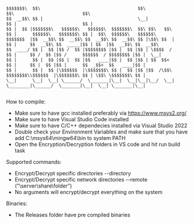 ```
$$$$$$$\  $$\                                     $$\                 $$\                          $$\                           
$$  __$$\ $$ |                                    \__|                $$ |                         $$ |                          
$$ |  $$ |$$$$$$$\   $$$$$$\   $$$$$$\  $$$$$$$\  $$\ $$\   $$\       $$ |      $$$$$$\   $$$$$$$\ $$ |  $$\  $$$$$$\   $$$$$$\  
$$$$$$$  |$$  __$$\ $$  __$$\ $$  __$$\ $$  __$$\ $$ |\$$\ $$  |      $$ |     $$  __$$\ $$  _____|$$ | $$  |$$  __$$\ $$  __$$\ 
$$  ____/ $$ |  $$ |$$ /  $$ |$$$$$$$$ |$$ |  $$ |$$ | \$$$$  /       $$ |     $$ /  $$ |$$ /      $$$$$$  / $$$$$$$$ |$$ |  \__|
$$ |      $$ |  $$ |$$ |  $$ |$$   ____|$$ |  $$ |$$ | $$  $$<        $$ |     $$ |  $$ |$$ |      $$  _$$<  $$   ____|$$ |      
$$ |      $$ |  $$ |\$$$$$$  |\$$$$$$$\ $$ |  $$ |$$ |$$  /\$$\       $$$$$$$$\\$$$$$$  |\$$$$$$$\ $$ | \$$\ \$$$$$$$\ $$ |      
\__|      \__|  \__| \______/  \_______|\__|  \__|\__|\__/  \__|      \________|\______/  \_______|\__|  \__| \_______|\__|      
                                                                                                                                 
```                                                                                                                                 
How to compile:

- Make sure to have gcc installed preferably via https://www.msys2.org/
- Make sure to have Visual Studio Code installed
- Make sure to have C/C++ dependecies installed via Visual Studio 2022
- Double check your Environment Variables and make sure that you have add C:\msys64\mingw64\bin to system PATH
- Open the Encryption/Decryption folders in VS code and hit run build task

Supported commands:

- Encrypt/Decrypt specific directories --directory <PATH>
- Encrypt/Decrypt specific network directories --remote <PATH> ("\\server\share\folder")
- No arguments will encrypt/decrypt everything on the system

Binaries:

- The Releases folder have pre compiled binaries
